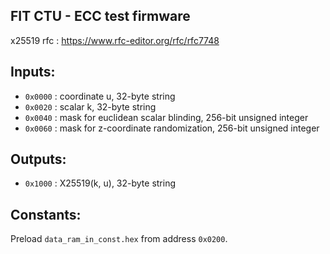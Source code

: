 ## FIT CTU - ECC test firmware

x25519 rfc : https://www.rfc-editor.org/rfc/rfc7748

## Inputs:

- `0x0000` : coordinate u, 32-byte string
- `0x0020` : scalar k, 32-byte string
- `0x0040` : mask for euclidean scalar blinding, 256-bit unsigned integer
- `0x0060` : mask for z-coordinate randomization, 256-bit unsigned integer

## Outputs:
- `0x1000` : X25519(k, u), 32-byte string

## Constants:
Preload `data_ram_in_const.hex` from address `0x0200`. 